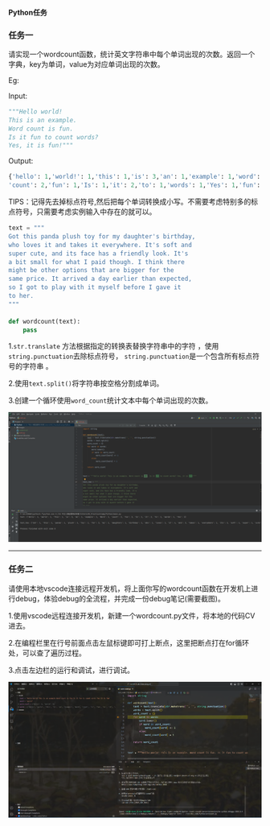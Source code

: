 #### Python任务

### 任务一

请实现一个wordcount函数，统计英文字符串中每个单词出现的次数。返回一个字典，key为单词，value为对应单词出现的次数。

Eg:

Input:

```python
"""Hello world!  
This is an example.  
Word count is fun.  
Is it fun to count words?  
Yes, it is fun!"""
```

Output:

```python
{'hello': 1,'world!': 1,'this': 1,'is': 3,'an': 1,'example': 1,'word': 1, 
'count': 2,'fun': 1,'Is': 1,'it': 2,'to': 1,'words': 1,'Yes': 1,'fun': 1  }
```

TIPS：记得先去掉标点符号,然后把每个单词转换成小写。不需要考虑特别多的标点符号，只需要考虑实例输入中存在的就可以。

```python
text = """
Got this panda plush toy for my daughter's birthday,
who loves it and takes it everywhere. It's soft and
super cute, and its face has a friendly look. It's
a bit small for what I paid though. I think there
might be other options that are bigger for the
same price. It arrived a day earlier than expected,
so I got to play with it myself before I gave it
to her.
"""

def wordcount(text):
    pass

```

1.`str.translate` 方法根据指定的转换表替换字符串中的字符 ，使用```string.punctuation```去除标点符号， ``string.punctuation``是一个包含所有标点符号的字符串 。

2.使用```text.split()```将字符串按空格分割成单词。

3.创建一个循环使用```word_count```统计文本中每个单词出现的次数。

![1720861272963](images/1720861272963.png)

---

### 任务二

请使用本地vscode连接远程开发机，将上面你写的wordcount函数在开发机上进行debug，体验debug的全流程，并完成一份debug笔记(需要截图)。

1.使用vscode远程连接开发机，新建一个wordcount.py文件，将本地的代码CV进去。

2.在编程栏里在行号前面点击左鼠标键即可打上断点，这里把断点打在for循环处，可以查了遍历过程。

3.点击左边栏的运行和调试，进行调试。

![1720861952874](images/1720861952874.png)